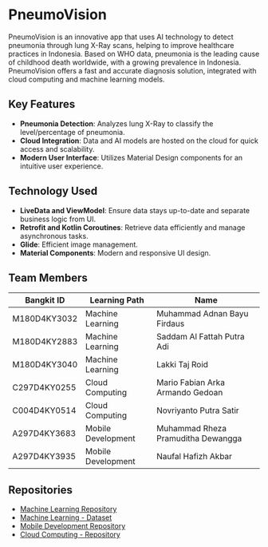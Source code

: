 # PneumoVision

PneumoVision is an innovative app that uses AI technology to detect pneumonia through lung X-Ray scans, helping to improve healthcare practices in Indonesia. Based on WHO data, pneumonia is the leading cause of childhood death worldwide, with a growing prevalence in Indonesia. PneumoVision offers a fast and accurate diagnosis solution, integrated with cloud computing and machine learning models.

## Key Features
- **Pneumonia Detection**: Analyzes lung X-Ray to classify the level/percentage of pneumonia.
- **Cloud Integration**: Data and AI models are hosted on the cloud for quick access and scalability.
- **Modern User Interface**: Utilizes Material Design components for an intuitive user experience.

## Technology Used
- **LiveData and ViewModel**: Ensure data stays up-to-date and separate business logic from UI.
- **Retrofit and Kotlin Coroutines**: Retrieve data efficiently and manage asynchronous tasks.
- **Glide**: Efficient image management.
- **Material Components**: Modern and responsive UI design.

## Team Members

| Bangkit ID | Learning Path | Name |
| ------ | ------ | ------ |
| M180D4KY3032 | Machine Learning | Muhammad Adnan Bayu Firdaus |
| M180D4KY2883 | Machine Learning | Saddam Al Fattah Putra Adi |
| M180D4KY3040 | Machine Learning | Lakki Taj Roid |
| C297D4KY0255 | Cloud Computing | Mario Fabian Arka Armando Gedoan |
| C004D4KY0514 | Cloud Computing | Novriyanto Putra Satir |
| A297D4KY3683 | Mobile Development | Muhammad Rheza Pramuditha Dewangga |
| A297D4KY3935 | Mobile Development | Naufal Hafizh Akbar |

## Repositories

- [Machine Learning Repository](https://github.com/username/ml-repo)
- [Machine Learning - Dataset](https://www.kaggle.com/datasets/andrewmvd/pediatric-pneumonia-chest-xray/code)
- [Mobile Development Repository](https://github.com/username/mobile-repo)
- [Cloud Computing - Repository](https://github.com/username/nodejs-repo)
